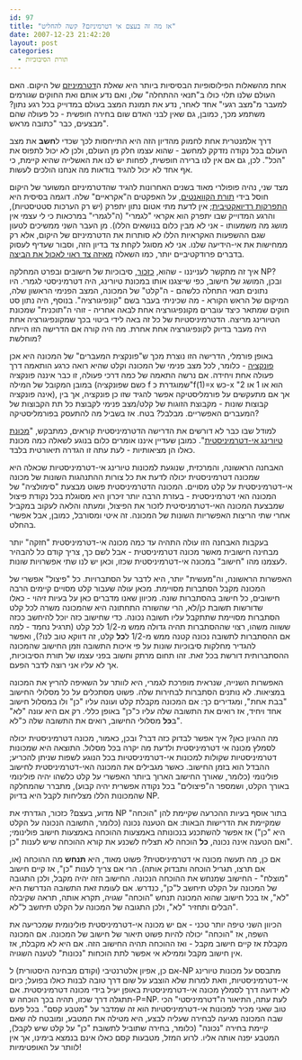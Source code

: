 ```yaml
---
id: 97
title: "אז מה זה בעצם אי דטרמיניזם? קשה להחליט"
date: 2007-12-23 21:42:20
layout: post
categories: 
  - תורת הסיבוכיות
---
```

אחת מהשאלות הפילוסופיות הבסיסיות ביותר היא שאלת ה<a href="http://he.wikipedia.org/wiki/%D7%93%D7%98%D7%A8%D7%9E%D7%99%D7%A0%D7%99%D7%96%D7%9D">דטרמיניזם</a> של היקום. האם העולם שלנו תלוי כולו ב"תנאי ההתחלה" שלו, ואם נדע אותם ואת החוקים שגורמים למעבר מ"מצב רגעי" אחד לאחר, נדע את תמונת המצב בעולם במדוייק בכל רגע נתון? משתמע מכך, כמובן, גם שאין לבני האדם שום בחירה חופשית - כל פעולה שהם מבצעים, כבר "כתובה מראש".

דרך אלמנטרית אחת לחמוק מהדיון הזה היא התייחסות לכך שכדי ל<strong>חשב</strong> את מצב העולם בכל נקודה נזדקק למחשב - שהוא עצמו חלק מן העולם, ולכן לא יכול לתפוס את "הכל". לכן, גם אם אין לנו ברירה חופשית, לפחות יש לנו את האשלייה שהיא קיימת, כי אף אחד לא יכול להגיד בודאות מה אנחנו הולכים לעשות.

מצד שני, נהיה פופולרי מאוד בשנים האחרונות להגיד שהדטרמיניזם המשוער של היקום חוסל בידי <a href="http://he.wikipedia.org/wiki/%D7%9E%D7%9B%D7%A0%D7%99%D7%A7%D7%AA_%D7%94%D7%A7%D7%95%D7%95%D7%A0%D7%98%D7%99%D7%9D">תורת הקוואנטים</a>, על האפקטים ה"אקראיים" שלה. דוגמה בסיסית היא <a href="http://en.wikipedia.org/wiki/Radioactive_decay">התפרקות רדיואקטיבית</a>; אין לדעת מתי אטום נתון יתפרק (יש רק הערכות סטטיסטיות), והרגע המדוייק שבו יתפרק הוא אקראי "לגמרי" (ה"לגמרי" במרכאות כי לי עצמי אין מושג מה משמעותו - אני לא מבין כלום בנושאים הללו). מן העבר השני ממשיכים לטעון שגם ההשפעות האקראיות הללו לא סותרות את הדטרמיניזם של היקום, אלא רק ממחישות את אי-הידיעה שלנו. אני לא מסוגל לקחת צד בדיון הזה, וסבור שעדיף לעסוק בדברים פרודקטיביים יותר, כמו השאלה <a href="http://en.wikipedia.org/wiki/Lilliput_and_Blefuscu">מאיזה צד ראוי לאכול את הביצה</a>.

איך זה מתקשר לענייננו - שהוא, <a href="http://www.gadial.net/2007/12/16/np_haystack/">כזכור</a>, סיבוכיות של חישובים ובפרט המחלקה NP? ובכן, המושג של חישוב, כפי שייצגנו אותו במכונת טיורינג, היה דטרמיניסטי לגמרי. היו נתונים תנאי התחלה כלשהם - ה"קלט" של המכונה, המצב הפנימי הראשון שלה, המיקום של הראש הקורא - מה שכיניתי בעבר בשם "קונפיגורציה". בנוסף, היה נתון סט חוקים שמתאר כיצד עוברים מקונפיגורציה אחת לבאה אחריה - זוהי ה"תוכנית" שמכונת הטיורינג מריצה. הדטרמיניסטיות של כל זה באה לידי ביטוי בכך שמקונפיגורציה אחת היה מעבר בדיוק לקונפיגורציה אחת אחרת. מה היה קורה אם הדרישה הזו הייתה מוחלשת?

באופן פורמלי, הדרישה הזו נוצרת מכך ש"פונקצית המעברים" של המכונה היא אכן <a href="http://he.wikipedia.org/wiki/%D7%A4%D7%95%D7%A0%D7%A7%D7%A6%D7%99%D7%94">פונקציה</a> - כלומר, לכל מצב פנימי של המכונה וקלט שהיא רואה כרגע הותאמה דרך פעולה אחת ויחידה. אם נרשה התאמה של כמה דרכי פעולה, זו כבר איננה פונקציה במובן המקובל של המילה (כשם שפונקציה f שמוגדרת כ"f(1)=x כש-x הוא או 1 או 2" אינה פונקציה), אך אם מתעקשים על פורמליסטיקה אפשר להגיד שזו כן פונקציה, אך בין קבוצות שונות - מקבוצת הזוגות של קלט/מצב פנימי לקבוצת כל תת הקבוצות של המעברים האפשריים. מבלבל? בטח. אז בשביל מה להתעסק בפורמליסטיקה?

למודל שבו כבר לא דורשים את הדרישה הדטרמיניסטית קוראים, כמתבקש, "<a href="http://en.wikipedia.org/wiki/Non-deterministic_Turing_machine">מכונת טיורינג אי-דטרמיניסטית</a>". כמובן שעדיין איננו אומרים כלום בנוגע לשאלה כמה מכונת כאלו הן מציאותיות - לעת עתה זו הגדרה תיאורטית בלבד.

האבחנה הראשונה, והמרכזית, שנוגעת למכונות טיורינג אי-דטרמיניסטיות שכאלה היא שמכונה דטרמיניסטית יכולה לדעת את כל צורות ההתנהגות השונות של מכונה אי-דטרמיניסטית על קלט מסויים. המכונה הדטרמיניסטית פשוט מבצעת "סימולציה" של המכונה האי דטרמיניסטית - בעזרת הרבה יותר זיכרון היא מסוגלת בכל נקודת פיצול שמבצעת המכונה האי-דטרמניסיטית לזכור את הפיצול, ומעתה והלאה לעקוב במקביל אחרי שתי הריצות האפשריות השונות של המכונה. זה איטי ומסורבל, כמובן, אבל אפשרי בהחלט.

בעקבות האבחנה הזו עולה התהיה עד כמה מכונה אי-דטרמיניסטית "חזקה" יותר מבחינה חישובית מאשר מכונה דטרמיניסטית - אבל לשם כך, צריך קודם כל להבהיר לעצמנו מהו "חישוב" במכונה אי-דטרמיניסטית שכזו, וכאן יש לנו שתי אפשרויות שונות.

האפשרות הראשונה, וה"מעשית" יותר, היא לדבר על הסתברויות. כל "פיצול" אפשרי של המכונה מקבל הסתברות מסויימת. מכאן עולה שעבור קלט מסויים קיימים הרבה חישובים, כל חישוב בהסתברות שונה. מכיוון שאנו מדברים כאן על בעיות זיהוי - כאלו שדורשות תשובת כן/לא, הרי שהשורה התחתונה היא שהמכונה משרה לכל קלט הסתברות מסויימת שתתקבל עליו תשובה נכונה. כדי שחישוב כזה יוכל להיחשב ככזה ששווה משהו, רצוי שההסתברות תהיה גדולה ממש מ-1/2 לכל קלט (תרגיל נחמד - למה אם ההסתברות לתשובה נכונה קטנה ממש מ-1/2 ל<strong>כל</strong> קלט, זה דווקא טוב לנו?), ואפשר להגדיר מחלקות סיבוכיות שונות על פי איכות התשובה וזמן החישוב שהמכונה ההסתברותית דורשת בכל זאת. זהו תחום מרתק וחשוב בפני עצמו של תורת הסיבוכיות, אך לא עליו אני רוצה לדבר הפעם.

האפשרות השנייה, שנראית מופרכת לגמרי, היא לוותר על השאיפה להריץ את המכונה במציאות. לא נותנים הסתברות לבחירות שלה. פשוט מסתכלים על כל מסלולי החישוב "בבת אחת", ומגדירים כך: אם המכונה מקבלת קלט ועונה עליו "כן" ולו במסלול חישוב אחד ויחיד, אז רואים את התשובה שלה עליו כ"כן" באופן כללי. רק אם היא עונה "לא" ב<strong>כל</strong> מסלולי החישוב, רואים את התשובה שלה כ"לא".

מה ההגיון כאן? איך אפשר לבדוק כזה דבר? ובכן, כאמור, מכונה דטרמיניסטית יכולה לסמלץ מכונה אי דטרמיניסטית ולדעת מה יקרה בכל מסלול. התוצאה היא שמכונות דטרמיניסטיות שקולות למכונות אי-דטרמיניסטיות בכל הנוגע לשפות שניתן להכריע; ההבדל הוא בזמן החישוב. כאשר מגבילים את המכונה האי-דטרמיניסטית לחישוב פולינומי (כלומר, שאורך החישוב הארוך ביותר האפשרי על קלט כלשהו יהיה פולינומי באורך הקלט, ושמספר ה"פיצולים" בכל נקודה אפשרית יהיה קבוע), מתברר שהמחלקה שהמכונות הללו מצליחות לקבל היא בדיוק NP.

מדוע, בעצם? כזכור, הגדרתי את NP בתור אוסף בעיות ההכרעה שקיימת להן "הוכחה" שמקיימת את הדרישות הבאות: אם הטענה נכונה (כלומר, התשובה הנכונה על הקלט היא "כן") אז אפשר להשתכנע בנכונותה באמצעות ההוכחה באמצעות חישוב פולינומי; ואם הטענה אינה נכונה, <strong>כל</strong> הוכחה לא תצליח לשכנע את קורא ההוכחה שיש לענות "כן".

אם כן, מה תעשה מכונה אי דטרמיניסטית? פשוט מאוד, היא <strong>תנחש</strong> מה ההוכחה (או, אם תרצו, תגריל הוכחה ותבדוק אותה). הרי אם צריך לענות "כן", אז קיים חישוב "מוצלח" - החישוב שמנחש את ההוכחה הנכונה. החישוב הזה יהיה מקבל, ולכן התגובה של המכונה על הקלט תיחשב ל"כן", כנדרש. אם לעומת זאת התשובה הנדרשת היא "לא", אז בכל חישוב שהוא המכונה תנחש "הוכחה" שגויה, תקרא אותה, תראה שקיבלה הבלים ותחזיר "לא", ולכן התגובה של המכונה על הקלט תיחשב ל"לא".

הכיוון השני טיפה יותר טכני - אם יש מכונה אי-דטרמיניסטית פולינומית שמכריעה את השפה, אז "הוכחה" יכולה להיות פשוט תיאור של חישוב של המכונה. אם המכונה מקבלת אז קיים חישוב מקבל - ואז ההוכחה תהיה החישוב הזה. אם היא לא מקבלת, אז אין חישוב מקבל וממילא אי אפשר לתת הוכחות "נכונות" לטענה השגויה.

אם כן, אפיון אלטרנטיבי (וקודם מבחינה היסטורית) ל-NP מתבסס על מכונות טיורינג אי-דטרמיניסטיות, וזאת למרות שלא הוצבע על שום דרך טובה לבנות כאלו בפועל; כיום לא ידועה דרך לסמלץ מכונה אי-דטרמיניסטית באופן יעיל בידי מכונה דטרמיניסטית. אם תתגלה דרך שכזו, תהיה בכך הוכחה ש-P=NP. לעת עתה, התיאור ה"דטרמיניסטי" הכי טוב שאני מכיר למכונות אי-דטרמיניסטיות הוא זה שמדבר על "מטבע קסם". בכל פעם שבה המכונה מגיעה לבחירה שעליה לבצע, היא מטילה את המטבע, ומובטח לה שאם קיימת בחירה "נכונה" (כלומר, בחירה שתוביל לתשובת "כן" על קלט שיש לקבל), המטבע יפנה אותה אליו. לרוע המזל, מטבעות קסם כאלו אינם בנמצא בימינו, אך אין לוותר על האופטימיות!
